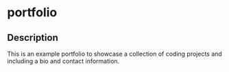 # portfolio

## Description

This is an example portfolio to showcase a collection of coding projects and including a bio and contact information. 

